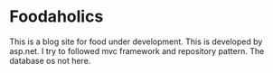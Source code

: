 # Foodaholics
This is a blog site for food under development. 
This is developed by asp.net. I try to followed mvc framework and repository pattern. 
The database os not here.
